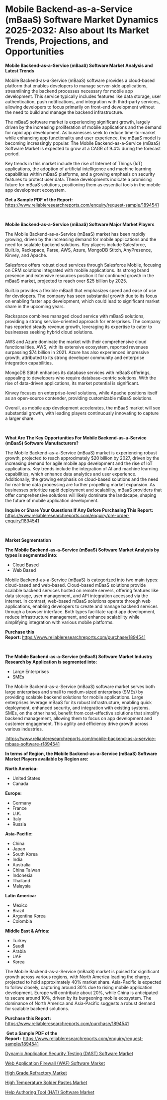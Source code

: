 <p><h1>Mobile Backend-as-a-Service (mBaaS) Software Market Dynamics 2025-2032: Also about Its Market Trends, Projections, and Opportunities</h1></p><p><strong>Mobile Backend-as-a-Service (mBaaS) Software Market Analysis and Latest Trends</strong></p>
<p><p>Mobile Backend-as-a-Service (mBaaS) software provides a cloud-based platform that enables developers to manage server-side applications, streamlining the backend processes necessary for mobile app development. This service typically includes features like data storage, user authentication, push notifications, and integration with third-party services, allowing developers to focus primarily on front-end development without the need to build and manage the backend infrastructure.</p><p>The mBaaS software market is experiencing significant growth, largely driven by the increasing proliferation of mobile applications and the demand for rapid app development. As businesses seek to reduce time-to-market while enhancing app functionality and user experience, the mBaaS model is becoming increasingly popular. The Mobile Backend-as-a-Service (mBaaS) Software Market is expected to grow at a CAGR of 9.4% during the forecast period. </p><p>Key trends in this market include the rise of Internet of Things (IoT) applications, the adoption of artificial intelligence and machine learning capabilities within mBaaS platforms, and a growing emphasis on security features to protect user data. These developments indicate a promising future for mBaaS solutions, positioning them as essential tools in the mobile app development ecosystem.</p></p>
<p><strong>Get a Sample PDF of the Report:&nbsp;</strong> <a href="https://www.reliableresearchreports.com/enquiry/request-sample/1894541?utm_campaign=36&utm_medium=2&utm_source=Github&utm_content=ia&utm_term=13012025&utm_id=mobile-backend-as-a-service-mbaas-software">https://www.reliableresearchreports.com/enquiry/request-sample/1894541</a></p>
<p>&nbsp;</p>
<p><strong>Mobile Backend-as-a-Service (mBaaS) Software Major Market Players</strong></p>
<p><p>The Mobile Backend-as-a-Service (mBaaS) market has been rapidly growing, driven by the increasing demand for mobile applications and the need for scalable backend solutions. Key players include Salesforce, Built.io, Rackspace, Parse, AWS, Azure, MongoDB Stitch, AnyPresence, Kinvey, and Apache.</p><p>Salesforce offers robust cloud services through Salesforce Mobile, focusing on CRM solutions integrated with mobile applications. Its strong brand presence and extensive resources position it for continued growth in the mBaaS market, projected to reach over $25 billion by 2025.</p><p>Built.io provides a flexible mBaaS that emphasizes speed and ease of use for developers. The company has seen substantial growth due to its focus on enabling faster app development, which could lead to significant market share in the upcoming years.</p><p>Rackspace combines managed cloud service with mBaaS solutions, providing a strong service-oriented approach for enterprises. The company has reported steady revenue growth, leveraging its expertise to cater to businesses seeking hybrid cloud solutions.</p><p>AWS and Azure dominate the market with their comprehensive cloud functionalities. AWS, with its extensive ecosystem, reported revenues surpassing $74 billion in 2021. Azure has also experienced impressive growth, attributed to its strong developer community and enterprise integration capabilities.</p><p>MongoDB Stitch enhances its database services with mBaaS offerings, appealing to developers who require database-centric solutions. With the rise of data-driven applications, its market potential is significant.</p><p>Kinvey focuses on enterprise-level solutions, while Apache positions itself as an open-source contender, providing customizable mBaaS solutions. </p><p>Overall, as mobile app development accelerates, the mBaaS market will see substantial growth, with leading players continuously innovating to capture a larger share.</p></p>
<p>&nbsp;</p>
<p><strong>What Are The Key Opportunities For Mobile Backend-as-a-Service (mBaaS) Software Manufacturers?</strong></p>
<p><p>The Mobile Backend-as-a-Service (mBaaS) market is experiencing robust growth, projected to reach approximately $20 billion by 2027, driven by the increasing demand for agile mobile app development and the rise of IoT applications. Key trends include the integration of AI and machine learning capabilities, which enhance data analytics and user experience. Additionally, the growing emphasis on cloud-based solutions and the need for real-time data processing are further propelling market expansion. As businesses prioritize rapid deployment and scalability, mBaaS providers that offer comprehensive solutions will likely dominate the landscape, shaping the future of mobile application development.</p></p>
<p><strong>Inquire or Share Your Questions If Any Before Purchasing This Report:</strong> <a href="https://www.reliableresearchreports.com/enquiry/pre-order-enquiry/1894541?utm_campaign=36&utm_medium=2&utm_source=Github&utm_content=ia&utm_term=13012025&utm_id=mobile-backend-as-a-service-mbaas-software">https://www.reliableresearchreports.com/enquiry/pre-order-enquiry/1894541</a></p>
<p>&nbsp;</p>
<p><strong>Market Segmentation</strong></p>
<p><strong>The Mobile Backend-as-a-Service (mBaaS) Software Market Analysis by types is segmented into:</strong></p>
<p><ul><li>Cloud Based</li><li>Web Based</li></ul></p>
<p><p>Mobile Backend-as-a-Service (mBaaS) is categorized into two main types: cloud-based and web-based. Cloud-based mBaaS solutions provide scalable backend services hosted on remote servers, offering features like data storage, user management, and API integration accessed via the internet. In contrast, web-based mBaaS solutions operate through web applications, enabling developers to create and manage backend services through a browser interface. Both types facilitate rapid app development, reduce infrastructure management, and enhance scalability while simplifying integration with various mobile platforms.</p></p>
<p><strong>Purchase this Report:&nbsp;</strong><a href="https://www.reliableresearchreports.com/purchase/1894541?utm_campaign=36&utm_medium=2&utm_source=Github&utm_content=ia&utm_term=13012025&utm_id=mobile-backend-as-a-service-mbaas-software">https://www.reliableresearchreports.com/purchase/1894541</a></p>
<p>&nbsp;</p>
<p><strong>The Mobile Backend-as-a-Service (mBaaS) Software Market Industry Research by Application is segmented into:</strong></p>
<p><ul><li>Large Enterprises</li><li>SMEs</li></ul></p>
<p><p>The Mobile Backend-as-a-Service (mBaaS) software market serves both large enterprises and small to medium-sized enterprises (SMEs) by providing scalable backend solutions for mobile applications. Large enterprises leverage mBaaS for its robust infrastructure, enabling quick deployment, enhanced security, and integration with existing systems. SMEs, on the other hand, benefit from cost-effective solutions that simplify backend management, allowing them to focus on app development and customer engagement. This agility and efficiency drive growth across various industries.</p></p>
<p><a href="https://www.reliableresearchreports.com/mobile-backend-as-a-service-mbaas-software-r1894541?utm_campaign=36&utm_medium=2&utm_source=Github&utm_content=ia&utm_term=13012025&utm_id=mobile-backend-as-a-service-mbaas-software">&nbsp;https://www.reliableresearchreports.com/mobile-backend-as-a-service-mbaas-software-r1894541</a></p>
<p><strong>In terms of Region, the Mobile Backend-as-a-Service (mBaaS) Software Market Players available by Region are:</strong></p>
<p>
    <p> <strong> North America: </strong>
        <ul>
            <li>United States</li>
            <li>Canada</li>
        </ul>
        </p> 
    <p> <strong> Europe: </strong>
        <ul>
            <li>Germany</li>
            <li>France</li>
            <li>U.K.</li>
            <li>Italy</li>
            <li>Russia</li>
        </ul>
        </p> 
    <p> <strong> Asia-Pacific: </strong>
        <ul>
            <li>China</li>
            <li>Japan</li>
            <li>South Korea</li>
            <li>India</li>
            <li>Australia</li>
            <li>China Taiwan</li>
            <li>Indonesia</li>
            <li>Thailand</li>
            <li>Malaysia</li>
        </ul>
        </p> 
    <p> <strong> Latin America: </strong>
        <ul>
            <li>Mexico</li>
            <li>Brazil</li>
            <li>Argentina Korea</li>
            <li>Colombia</li>
        </ul>
        </p> 
    <p> <strong> Middle East & Africa: </strong>
        <ul>
            <li>Turkey</li>
            <li>Saudi</li>
            <li>Arabia</li>
            <li>UAE</li>
            <li>Korea</li>
        </ul>
    </p>
    </p>
<p><p>The Mobile Backend-as-a-Service (mBaaS) market is poised for significant growth across various regions, with North America leading the charge, projected to hold approximately 40% market share. Asia-Pacific is expected to follow closely, capturing around 30% due to rising mobile application development. Europe will contribute about 20%, while China is anticipated to secure around 10%, driven by its burgeoning mobile ecosystem. The dominance of North America and Asia-Pacific suggests a robust demand for scalable backend solutions.</p></p>
<p><strong>Purchase this Report: </strong><a href="https://www.reliableresearchreports.com/purchase/1894541?utm_campaign=36&utm_medium=2&utm_source=Github&utm_content=ia&utm_term=13012025&utm_id=mobile-backend-as-a-service-mbaas-software">https://www.reliableresearchreports.com/purchase/1894541</a></p>
<p>&nbsp;<strong>Get a Sample PDF of the Report:&nbsp;&nbsp;</strong><a href="https://www.reliableresearchreports.com/enquiry/request-sample/1894541?utm_campaign=36&utm_medium=2&utm_source=Github&utm_content=ia&utm_term=13012025&utm_id=mobile-backend-as-a-service-mbaas-software">https://www.reliableresearchreports.com/enquiry/request-sample/1894541</a></p>
<p><strong></strong></p>
<p><p><a href="https://github.com/dierdrecrichton210/Market-Research-Report-List-1/blob/main/dynamic-application-security-testing-dast-software-market.md?utm_campaign=36&utm_medium=2&utm_source=Github&utm_content=ia&utm_term=13012025&utm_id=mobile-backend-as-a-service-mbaas-software">Dynamic Application Security Testing (DAST) Software Market</a></p><p><a href="https://github.com/AngelaWalsh696/Market-Research-Report-List-1/blob/main/web-application-firewall-waf-software-market.md?utm_campaign=36&utm_medium=2&utm_source=Github&utm_content=ia&utm_term=13012025&utm_id=mobile-backend-as-a-service-mbaas-software">Web Application Firewall (WAF) Software Market</a></p><p><a href="https://github.com/tamvrosiya/Market-Research-Report-List-6/blob/main/high-grade-refractory-market.md?utm_campaign=36&utm_medium=2&utm_source=Github&utm_content=ia&utm_term=13012025&utm_id=mobile-backend-as-a-service-mbaas-software">High Grade Refractory Market</a></p><p><a href="https://github.com/SanjidaKhan901/Market-Research-Report-List-1/blob/main/high-temperature-solder-pastes-market.md?utm_campaign=36&utm_medium=2&utm_source=Github&utm_content=ia&utm_term=13012025&utm_id=mobile-backend-as-a-service-mbaas-software">High Temperature Solder Pastes Market</a></p><p><a href="https://github.com/cheryjhonson/Market-Research-Report-List-1/blob/main/help-authoring-tool-hat-software-market.md?utm_campaign=36&utm_medium=2&utm_source=Github&utm_content=ia&utm_term=13012025&utm_id=mobile-backend-as-a-service-mbaas-software">Help Authoring Tool (HAT) Software Market</a></p></p>